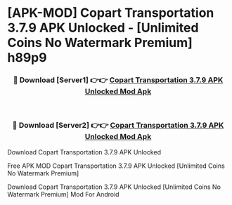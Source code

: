 # [APK-MOD] Copart Transportation 3.7.9 APK Unlocked - [Unlimited Coins No Watermark Premium] h89p9



<div align="center">
<h3>🔴 Download [Server1] 👉👉 <a href="https://momento.my/?title=Copart_Transportation_3.7.9_APK_Unlocked">Copart Transportation 3.7.9 APK Unlocked Mod Apk</a></h3><br>

<h3>🔴 Download [Server2] 👉👉 <a href="https://momento.my/?title=Copart_Transportation_3.7.9_APK_Unlocked">Copart Transportation 3.7.9 APK Unlocked Mod Apk</a></h3>
</div>



Download Copart Transportation 3.7.9 APK Unlocked 

Free APK MOD Copart Transportation 3.7.9 APK Unlocked [Unlimited Coins No Watermark Premium]

Download Copart Transportation 3.7.9 APK Unlocked [Unlimited Coins No Watermark Premium] Mod For Android
